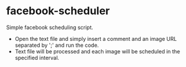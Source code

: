 # facebook-scheduler

Simple facebook scheduling script.

- Open the text file and simply insert a comment and an image URL separated by ';' and run the code.
- Text file will be processed and each image will be scheduled in the specified interval.
